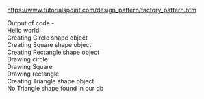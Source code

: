 https://www.tutorialspoint.com/design_pattern/factory_pattern.htm

Output of code -  
Hello world!  
Creating Circle shape object  
Creating Square shape object  
Creating Rectangle shape object  
Drawing circle  
Drawing Square  
Drawing rectangle   
Creating Triangle shape object  
No Triangle shape found in our db   